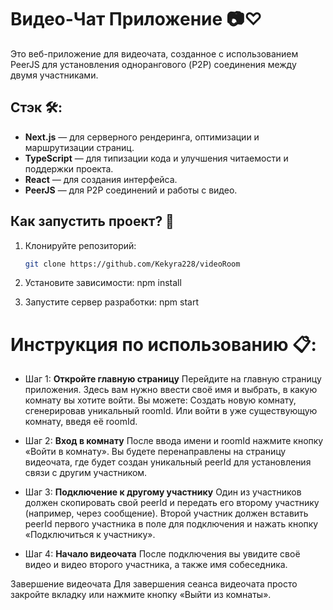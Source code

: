 # Видео-Чат Приложение 📷♡

Это веб-приложение для видеочата, созданное с использованием PeerJS для установления однорангового (P2P) соединения между двумя участниками.

## Стэк 🛠️:

- **Next.js** — для серверного рендеринга, оптимизации и маршрутизации страниц.
- **TypeScript** — для типизации кода и улучшения читаемости и поддержки проекта.
- **React** — для создания интерфейса.
- **PeerJS** — для P2P соединений и работы с видео.

## Как запустить проект? 🔧

1. Клонируйте репозиторий:

   ```bash
   git clone https://github.com/Kekyra228/videoRoom

   ```

2. Установите зависимости:
npm install

3. Запустите сервер разработки:
npm start

# Инструкция по использованию 📋:

- Шаг 1: **Откройте главную страницу**
  Перейдите на главную страницу приложения. Здесь вам нужно ввести своё имя и выбрать, в какую комнату вы хотите войти. Вы можете:
  Создать новую комнату, сгенерировав уникальный roomId.
  Или войти в уже существующую комнату, введя её roomId.

- Шаг 2: **Вход в комнату**
  После ввода имени и roomId нажмите кнопку «Войти в комнату». Вы будете перенаправлены на страницу видеочата, где будет создан уникальный peerId для установления связи с другим участником.

- Шаг 3: **Подключение к другому участнику**
  Один из участников должен скопировать свой peerId и передать его второму участнику (например, через сообщение).
  Второй участник должен вставить peerId первого участника в поле для подключения и нажать кнопку «Подключиться к участнику».

- Шаг 4: **Начало видеочата**
  После подключения вы увидите своё видео и видео второго участника, а также имя собеседника.

Завершение видеочата
Для завершения сеанса видеочата просто закройте вкладку или нажмите кнопку «Выйти из комнаты».
